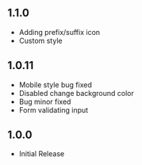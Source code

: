 ## 1.1.0
* Adding prefix/suffix icon
* Custom style

## 1.0.11

* Mobile style bug fixed
* Disabled change background color
* Bug minor fixed
* Form validating input

## 1.0.0

* Initial Release
